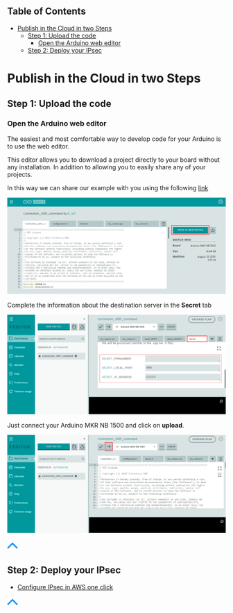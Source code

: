 ## Table of Contents
- [Publish in the Cloud in two Steps](#publish-in-the-cloud-in-two-steps)
  * [Step 1: Upload the code](#step-1-upload-the-code)
    + [Open the Arduino web editor](#open-the-arduino-web-editor)
  * [Step 2: Deploy your IPsec](#step-2-deploy-your-ipsec)
  

# Publish in the Cloud in two Steps

## Step 1: Upload the code

### Open the Arduino web editor

The easiest and most comfortable way to develop code for your Arduino is to use the web editor.

This editor allows you to download a project directly to your board without any installation. 
In addition to allowing you to easily share any of your projects.

In this way we can share our example with you using the following
[link](https://create.arduino.cc/editor/R_IoT/ee18efaa-460d-4b69-90fd-ec11de63b86b/preview)

![pic](pictures/Arduino/Arduino_WEB_editor_shared_udpcommand.png)

Complete the information about the destination server in the **Secret** tab

![pic](pictures/Arduino/Arduino_WEB_editor_shared_udpcommand_upload_secret.png)

Just connect your Arduino MKR NB 1500 and click on **upload**.

![pic](pictures/Arduino/Arduino_WEB_editor_shared_udpcommand_upload.png)

[![pic](pictures/utils/arrow_up.png)](#table-of-contents)

## Step 2: Deploy your IPsec

- [Configure IPsec in AWS one click](AWS_CF_IPsec.md)

[![pic](pictures/utils/arrow_up.png)](#table-of-contents)

